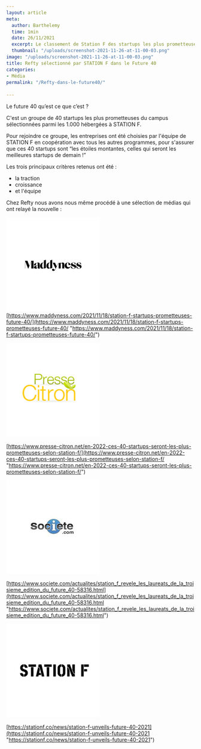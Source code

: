 ```yaml
---
layout: article
meta:
  author: Barthelemy
  time: 1min
  date: 26/11/2021
  excerpt: Le classement de Station F des startups les plus prometteuses
  thumbnail: "/uploads/screenshot-2021-11-26-at-11-00-03.png"
image: "/uploads/screenshot-2021-11-26-at-11-00-03.png"
title: Refty sélectionné par STATION F dans le Future 40
categories:
- Média
permalink: "/Refty-dans-le-future40/"

---
```

Le future 40 qu’est ce que c’est ?

C'est un groupe de 40 startups les plus prometteuses du campus sélectionnées parmi les 1.000 hébergées à STATION F.

Pour rejoindre ce groupe, les entreprises ont été choisies par l'équipe de STATION F en coopération avec tous les autres programmes, pour s'assurer que ces 40 startups sont “les étoiles montantes, celles qui seront les meilleures startups de demain !”

Les trois principaux critères retenus ont été :

* la traction
* croissance
* et l'équipe

Chez Refty nous avons nous même procédé à une sélection de médias qui ont relayé la nouvelle :

![](/uploads/sans-titre-3.png) [https://www.maddyness.com/2021/11/18/station-f-startups-prometteuses-future-40/](https://www.maddyness.com/2021/11/18/station-f-startups-prometteuses-future-40/ "https://www.maddyness.com/2021/11/18/station-f-startups-prometteuses-future-40/")

![](/uploads/sans-titre-4.png)

 [https://www.presse-citron.net/en-2022-ces-40-startups-seront-les-plus-prometteuses-selon-station-f/](https://www.presse-citron.net/en-2022-ces-40-startups-seront-les-plus-prometteuses-selon-station-f/ "https://www.presse-citron.net/en-2022-ces-40-startups-seront-les-plus-prometteuses-selon-station-f/")

![](/uploads/sans-titre-5.png)

[https://www.societe.com/actualites/station_f_revele_les_laureats_de_la_troisieme_edition_du_future_40-58316.html](https://www.societe.com/actualites/station_f_revele_les_laureats_de_la_troisieme_edition_du_future_40-58316.html "https://www.societe.com/actualites/station_f_revele_les_laureats_de_la_troisieme_edition_du_future_40-58316.html")

![](/uploads/sans-titre-2.png)

[https://stationf.co/news/station-f-unveils-future-40-2021](https://stationf.co/news/station-f-unveils-future-40-2021 "https://stationf.co/news/station-f-unveils-future-40-2021")